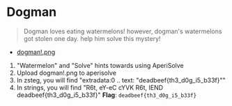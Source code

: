 # Dogman
> Dogman loves eating watermelons! however, dogman's watermelons got stolen one day. help him solve this mystery!
* [dogman!.png](./dogman!.png)

1. "Watermelon" and "Solve" hints towards using AperiSolve
2. Upload dogman!.png to aperisolve
3. In zsteg, you will find "extradata:0 .. text: "deadbeef{th3_d0g_i5_b33f}""
4. In strings, you will find 
    "R6t,
    eY-eC
    cYVK
    R6t,
    IEND
    deadbeef{th3_d0g_i5_b33f}"
**Flag**: `deadbeef{th3_d0g_i5_b33f}`